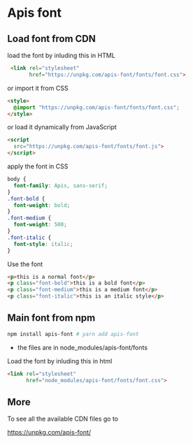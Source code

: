 # Apis font

## Load font from CDN

load the font by inluding this in HTML

```html
 <link rel="stylesheet" 
       href="https://unpkg.com/apis-font/fonts/font.css">
```

or import it from CSS

```html
<style>
  @import "https://unpkg.com/apis-font/fonts/font.css";
</style>
```

or load it dynamically from JavaScript
```html
<script 
  src="https://unpkg.com/apis-font/fonts/font.js">
</script>
```

apply the font in CSS

```css
body {
  font-family: Apis, sans-serif;
}
.font-bold {
  font-weight: bold;
}
.font-medium {
  font-weight: 500;
}
.font-italic {
  font-style: italic;
}
```

Use the font

```html
<p>this is a normal font</p>
<p class="font-bold">this is a bold font</p>
<p class="font-medium">this is a medium font</p>
<p class="font-italic">this is an italic style</p>
```


## Main font from npm

```bash
npm install apis-font # yarn add apis-font
```

* the files are in node_modules/apis-font/fonts


Load the font by inluding this in html

```html
<link rel="stylesheet" 
      href="node_modules/apis-font/fonts/font.css">
```


## More

To see all the available CDN files go to 

https://unpkg.com/apis-font/
